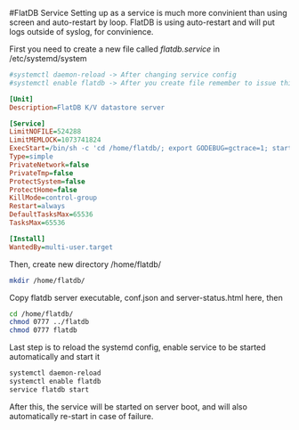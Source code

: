 #FlatDB Service
Setting up as a service is much more convinient than using screen and auto-restart by loop. FlatDB is using auto-restart and will put logs outside
of syslog, for convinience.

First you need to create a new file called *flatdb.service* in /etc/systemd/system
```ini
#systemctl daemon-reload -> After changing service config
#systemctl enable flatdb -> After you create file remember to issue this 

[Unit]
Description=FlatDB K/V datastore server

[Service]
LimitNOFILE=524288
LimitMEMLOCK=1073741824
ExecStart=/bin/sh -c 'cd /home/flatdb/; export GODEBUG=gctrace=1; started=`date --rfc-3339=seconds`; echo Starting Flatdb $started; ./flatdb 1>"log-$started.txt" 2>"error-$started.log.txt";'
Type=simple
PrivateNetwork=false
PrivateTmp=false
ProtectSystem=false
ProtectHome=false
KillMode=control-group
Restart=always
DefaultTasksMax=65536
TasksMax=65536

[Install]
WantedBy=multi-user.target
```

Then, create new directory /home/flatdb/
```sh
mkdir /home/flatdb/
```

Copy flatdb server executable, conf.json and server-status.html here, then
```sh
cd /home/flatdb/
chmod 0777 ../flatdb
chmod 0777 flatdb
```

Last step is to reload the systemd config, enable service to be started automatically and start it
```sh
systemctl daemon-reload
systemctl enable flatdb
service flatdb start
```

After this, the service will be started on server boot, and will also automatically re-start in case of failure.
